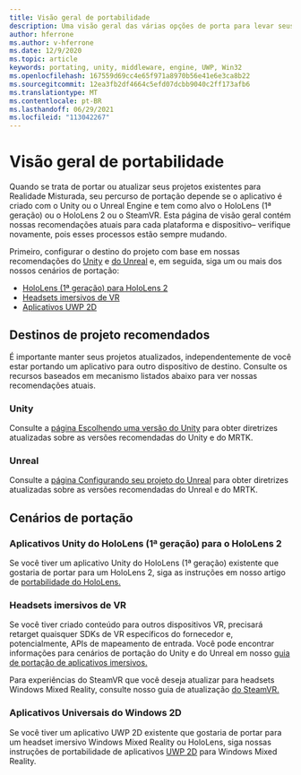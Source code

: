 ```yaml
---
title: Visão geral de portabilidade
description: Uma visão geral das várias opções de porta para levar seus aplicativos existentes para Realidade Misturada para HoloLens e VR.
author: hferrone
ms.author: v-hferrone
ms.date: 12/9/2020
ms.topic: article
keywords: portating, unity, middleware, engine, UWP, Win32
ms.openlocfilehash: 167559d69cc4e65f971a8970b56e41e6e3ca8b22
ms.sourcegitcommit: 12ea3fb2df4664c5efd07dcbb9040c2ff173afb6
ms.translationtype: MT
ms.contentlocale: pt-BR
ms.lasthandoff: 06/29/2021
ms.locfileid: "113042267"
---
```

# <a name="porting-overview"></a>Visão geral de portabilidade

Quando se trata de portar ou atualizar seus projetos existentes para Realidade Misturada, seu percurso de portação depende se o aplicativo é criado com o Unity ou o Unreal Engine e tem como alvo o HoloLens (1ª geração) ou o HoloLens 2 ou o SteamVR. Esta página de visão geral contém nossas recomendações atuais para cada plataforma e dispositivo– verifique novamente, pois esses processos estão sempre mudando.

Primeiro, configurar o destino do projeto com base em nossas recomendações do [Unity](#unity) e [do Unreal](#unreal) e, em seguida, siga um ou mais dos nossos cenários de portação:

- [HoloLens (1ª geração) para HoloLens 2](#hololens-1st-gen-unity-apps-to-hololens-2)
- [Headsets imersivos de VR](#immersive-vr-headsets)
- [Aplicativos UWP 2D](#2d-universal-windows-applications)

## <a name="recommended-project-targets"></a>Destinos de projeto recomendados

É importante manter seus projetos atualizados, independentemente de você estar portando um aplicativo para outro dispositivo de destino. Consulte os recursos baseados em mecanismo listados abaixo para ver nossas recomendações atuais.

### <a name="unity"></a>Unity

Consulte a [página Escolhendo uma versão do Unity](../unity/choosing-unity-version.md) para obter diretrizes atualizadas sobre as versões recomendadas do Unity e do MRTK.

### <a name="unreal"></a>Unreal

Consulte a [página Configurando seu projeto do Unreal](../unreal/unreal-project-setup.md) para obter diretrizes atualizadas sobre as versões recomendadas do Unreal e do MRTK.

## <a name="porting-scenarios"></a>Cenários de portação

### <a name="hololens-1st-gen-unity-apps-to-hololens-2"></a>Aplicativos Unity do HoloLens (1ª geração) para o HoloLens 2

Se você tiver um aplicativo Unity do HoloLens (1ª geração) existente que gostaria de portar para um HoloLens 2, siga as instruções em nosso artigo de [portabilidade do HoloLens.](./porting-hl1-hl2.md)

### <a name="immersive-vr-headsets"></a>Headsets imersivos de VR

Se você tiver criado conteúdo para outros dispositivos VR, precisará retarget quaisquer SDKs de VR específicos do fornecedor e, potencialmente, APIs de mapeamento de entrada. Você pode encontrar informações para cenários de portação do Unity e do Unreal em nosso [guia de portação de aplicativos imersivos.](porting-guides.md)

Para experiências do SteamVR que você deseja atualizar para headsets Windows Mixed Reality, consulte nosso guia de atualização [do SteamVR.](updating-your-steamvr-application-for-windows-mixed-reality.md)

### <a name="2d-universal-windows-applications"></a>Aplicativos Universais do Windows 2D

Se você tiver um aplicativo UWP 2D existente que gostaria de portar para um headset imersivo Windows Mixed Reality ou HoloLens, siga nossas instruções de portabilidade de aplicativos [UWP 2D](building-2d-apps.md) para Windows Mixed Reality.